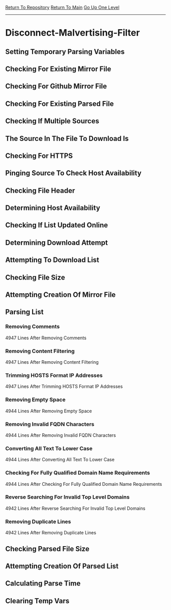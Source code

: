 [Return To Repository](https://github.com/deathbybandaid/piholeparser/)
[Return To Main](https://github.com/deathbybandaid/piholeparser/blob/master/RecentRunLogs/Mainlog.md)
[Go Up One Level](https://github.com/deathbybandaid/piholeparser/blob/master/RecentRunLogs/TopLevelScripts/30-Processing-Blacklists.md)
____________________________________
# Disconnect-Malvertising-Filter
## Setting Temporary Parsing Variables
## Checking For Existing Mirror File
## Checking For Github Mirror File
## Checking For Existing Parsed File
## Checking If Multiple Sources
## The Source In The File To Download Is
## Checking For HTTPS
## Pinging Source To Check Host Availability
## Checking File Header
## Determining Host Availability
## Checking If List Updated Online
## Determining Download Attempt
## Attempting To Download List
## Checking File Size
## Attempting Creation Of Mirror File
## Parsing List
### Removing Comments
4947 Lines After Removing Comments
### Removing Content Filtering
4947 Lines After Removing Content Filtering
### Trimming HOSTS Format IP Addresses
4947 Lines After Trimming HOSTS Format IP Addresses
### Removing Empty Space
4944 Lines After Removing Empty Space
### Removing Invalid FQDN Characters
4944 Lines After Removing Invalid FQDN Characters
### Converting All Text To Lower Case
4944 Lines After Converting All Text To Lower Case
### Checking For Fully Qualified Domain Name Requirements
4944 Lines After Checking For Fully Qualified Domain Name Requirements
### Reverse Searching For Invalid Top Level Domains
4942 Lines After Reverse Searching For Invalid Top Level Domains
### Removing Duplicate Lines
4942 Lines After Removing Duplicate Lines
## Checking Parsed File Size
## Attempting Creation Of Parsed List
## Calculating Parse Time
## Clearing Temp Vars
